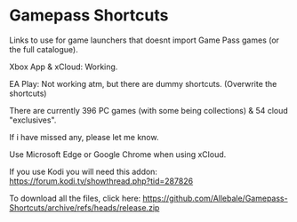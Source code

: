 # Gamepass Shortcuts 
Links to use for game launchers that doesnt import Game Pass games (or the full catalogue).

Xbox App & xCloud: Working.

EA Play: Not working atm, but there are dummy shortcuts. (Overwrite the shortcuts)

There are currently 396 PC games (with some being collections) & 54 cloud "exclusives".

If i have missed any, please let me know.

Use Microsoft Edge or Google Chrome when using xCloud.

If you use Kodi you will need this addon: https://forum.kodi.tv/showthread.php?tid=287826

To download all the files, click here: https://github.com/Allebale/Gamepass-Shortcuts/archive/refs/heads/release.zip
